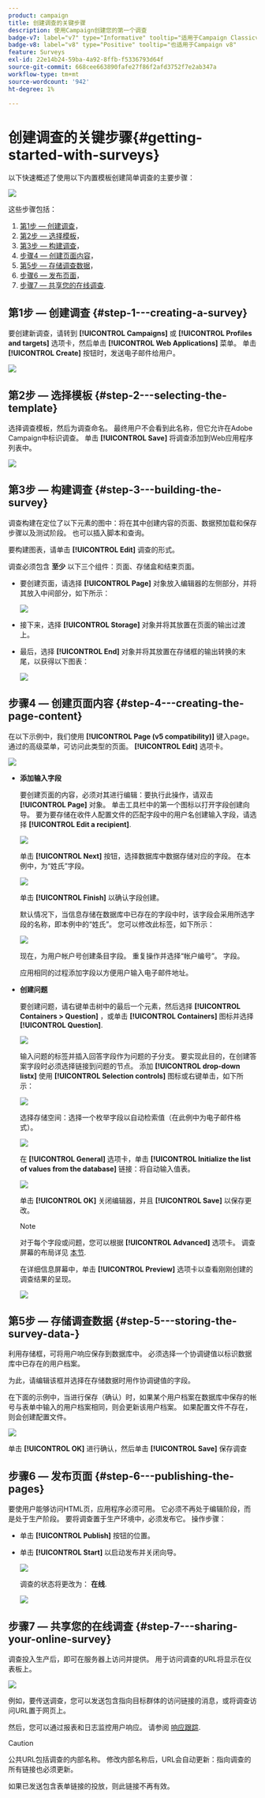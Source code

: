 ```yaml
---
product: campaign
title: 创建调查的关键步骤
description: 使用Campaign创建您的第一个调查
badge-v7: label="v7" type="Informative" tooltip="适用于Campaign Classicv7"
badge-v8: label="v8" type="Positive" tooltip="也适用于Campaign v8"
feature: Surveys
exl-id: 22e14b24-59ba-4a92-8ffb-f5336793d64f
source-git-commit: 668cee663890fafe27f86f2afd3752f7e2ab347a
workflow-type: tm+mt
source-wordcount: '942'
ht-degree: 1%

---
```


# 创建调查的关键步骤{#getting-started-with-surveys}



以下快速概述了使用以下内置模板创建简单调查的主要步骤：

![](assets/s_ncs_admin_survey_result.png)

这些步骤包括：

1. [第1步 — 创建调查](#step-1---creating-a-survey)，
1. [第2步 — 选择模板](#step-2---selecting-the-template)，
1. [第3步 — 构建调查](#step-3---building-the-survey)，
1. [步骤4 — 创建页面内容](#step-4---creating-the-page-content)，
1. [第5步 — 存储调查数据](#step-5---storing-the-survey-data-)，
1. [步骤6 — 发布页面](#step-6---publishing-the-pages)，
1. [步骤7 — 共享您的在线调查](#step-7---sharing-your-online-survey).

## 第1步 — 创建调查 {#step-1---creating-a-survey}

要创建新调查，请转到 **[!UICONTROL Campaigns]** 或 **[!UICONTROL Profiles and targets]** 选项卡，然后单击 **[!UICONTROL Web Applications]** 菜单。 单击 **[!UICONTROL Create]** 按钮时，发送电子邮件给用户。

![](assets/s_ncs_admin_survey_create.png)

## 第2步 — 选择模板 {#step-2---selecting-the-template}

选择调查模板，然后为调查命名。 最终用户不会看到此名称，但它允许在Adobe Campaign中标识调查。 单击 **[!UICONTROL Save]** 将调查添加到Web应用程序列表中。

![](assets/s_ncs_admin_survey_wz_00.png)

## 第3步 — 构建调查 {#step-3---building-the-survey}

调查构建在定位了以下元素的图中：将在其中创建内容的页面、数据预加载和保存步骤以及测试阶段。 也可以插入脚本和查询。

要构建图表，请单击 **[!UICONTROL Edit]** 调查的形式。

调查必须包含 **至少** 以下三个组件：页面、存储盒和结束页面。

* 要创建页面，请选择 **[!UICONTROL Page]** 对象放入编辑器的左侧部分，并将其放入中间部分，如下所示：

  ![](assets/s_ncs_admin_survey_new_page.png)

* 接下来，选择 **[!UICONTROL Storage]** 对象并将其放置在页面的输出过渡上。
* 最后，选择 **[!UICONTROL End]** 对象并将其放置在存储框的输出转换的末尾，以获得以下图表：

  ![](assets/s_ncs_admin_survey_end.png)

## 步骤4 — 创建页面内容 {#step-4---creating-the-page-content}

在以下示例中，我们使用 **[!UICONTROL Page (v5 compatibility)]** 键入page。 通过的高级菜单，可访问此类型的页面。 **[!UICONTROL Edit]** 选项卡。

![](assets/s_ncs_admin_survey_pagev5.png)

* **添加输入字段**

  要创建页面的内容，必须对其进行编辑：要执行此操作，请双击 **[!UICONTROL Page]** 对象。 单击工具栏中的第一个图标以打开字段创建向导。 要为要存储在收件人配置文件的匹配字段中的用户名创建输入字段，请选择 **[!UICONTROL Edit a recipient]**.

  ![](assets/s_ncs_admin_survey_add_field_menu.png)

  单击 **[!UICONTROL Next]** 按钮，选择数据库中数据存储对应的字段。 在本例中，为“姓氏”字段。

  ![](assets/s_ncs_admin_survey_choose_field.png)

  单击 **[!UICONTROL Finish]** 以确认字段创建。

  默认情况下，当信息存储在数据库中已存在的字段中时，该字段会采用所选字段的名称，即本例中的“姓氏”。 您可以修改此标签，如下所示：

  ![](assets/s_ncs_admin_survey_change_label.png)

  现在，为用户帐户号创建条目字段。 重复操作并选择“帐户编号”。 字段。

  应用相同的过程添加字段以方便用户输入电子邮件地址。

* **创建问题**

  要创建问题，请右键单击树中的最后一个元素，然后选择 **[!UICONTROL Containers > Question]** ，或单击 **[!UICONTROL Containers]** 图标并选择 **[!UICONTROL Question]**.

  ![](assets/s_ncs_admin_survey_add_qu.png)

  输入问题的标签并插入回答字段作为问题的子分支。 要实现此目的，在创建答案字段时必须选择链接到问题的节点。 添加 **[!UICONTROL drop-down listx]** 使用 **[!UICONTROL Selection controls]** 图标或右键单击，如下所示：

  ![](assets/s_ncs_admin_survey_add_list.png)

  选择存储空间：选择一个枚举字段以自动检索值（在此例中为电子邮件格式）。

  ![](assets/s_ncs_admin_survey_add_itz_list.png)

  在 **[!UICONTROL General]** 选项卡，单击 **[!UICONTROL Initialize the list of values from the database]** 链接：将自动输入值表。

  ![](assets/s_ncs_admin_survey_add_value.png)

  单击 **[!UICONTROL OK]** 关闭编辑器，并且 **[!UICONTROL Save]** 以保存更改。

  >[!NOTE]
  >
  >对于每个字段或问题，您可以根据 **[!UICONTROL Advanced]** 选项卡。 调查屏幕的布局详见 [本节](../../web/using/about-web-forms.md).

  在详细信息屏幕中，单击 **[!UICONTROL Preview]** 选项卡以查看刚刚创建的调查结果的呈现。

  ![](assets/s_ncs_admin_survey_preview.png)

## 第5步 — 存储调查数据 {#step-5---storing-the-survey-data-}

利用存储框，可将用户响应保存到数据库中。 必须选择一个协调键值以标识数据库中已存在的用户档案。

为此，请编辑该框并选择在存储数据时用作协调键值的字段。

在下面的示例中，当进行保存（确认）时，如果某个用户档案在数据库中保存的帐号与表单中输入的用户档案相同，则会更新该用户档案。 如果配置文件不存在，则会创建配置文件。

![](assets/s_ncs_admin_survey_save_edit.png)

单击 **[!UICONTROL OK]** 进行确认，然后单击 **[!UICONTROL Save]** 保存调查

## 步骤6 — 发布页面 {#step-6---publishing-the-pages}

要使用户能够访问HTML页，应用程序必须可用。 它必须不再处于编辑阶段，而是处于生产阶段。 要将调查置于生产环境中，必须发布它。 操作步骤：

* 单击 **[!UICONTROL Publish]** 按钮的位置。
* 单击 **[!UICONTROL Start]** 以启动发布并关闭向导。

  ![](assets/s_ncs_admin_survey_start_publ.png)

  调查的状态将更改为： **在线**.

  ![](assets/survey_published.png)

## 步骤7 — 共享您的在线调查 {#step-7---sharing-your-online-survey}

调查投入生产后，即可在服务器上访问并提供。 用于访问调查的URL将显示在仪表板上。

![](assets/survey_url_from_dashboard.png)

例如，要传送调查，您可以发送包含指向目标群体的访问链接的消息，或将调查访问URL置于网页上。

然后，您可以通过报表和日志监控用户响应。 请参阅 [响应跟踪](../../surveys/using/publish-track-and-use-collected-data.md#response-tracking).

>[!CAUTION]
>
>公共URL包括调查的内部名称。 修改内部名称后，URL会自动更新：指向调查的所有链接也必须更新。
>
>如果已发送包含表单链接的投放，则此链接不再有效。
